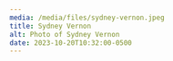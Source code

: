```yaml
---
media: /media/files/sydney-vernon.jpeg
title: Sydney Vernon
alt: Photo of Sydney Vernon
date: 2023-10-20T10:32:00-0500
---
```

